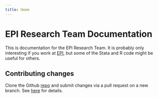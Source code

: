 ```yaml
---
title: Home
---
```


# EPI Research Team Documentation

This is documentation for the EPI Research Team. It is probably only interesting if you work at [EPI](https://epi.org), but some of the Stata and R code might be useful for others.

## Contributing changes
Clone the Github [repo](https://github.com/economic/research_docs) and submit changes via a pull request on a new branch. See [here](contributions.md) for details.
